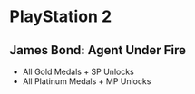 # PlayStation 2

## James Bond: Agent Under Fire

* All Gold Medals + SP Unlocks
* All Platinum Medals + MP Unlocks